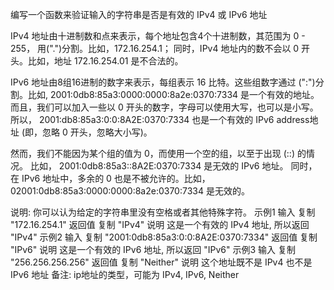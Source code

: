 编写一个函数来验证输入的字符串是否是有效的 IPv4 或 IPv6 地址

IPv4 地址由十进制数和点来表示，每个地址包含4个十进制数，其范围为 0 - 255， 用(".")分割。比如，172.16.254.1；
同时，IPv4 地址内的数不会以 0 开头。比如，地址 172.16.254.01 是不合法的。

IPv6 地址由8组16进制的数字来表示，每组表示 16 比特。这些组数字通过 (":")分割。比如,  2001:0db8:85a3:0000:0000:8a2e:0370:7334 是一个有效的地址。而且，我们可以加入一些以 0 开头的数字，字母可以使用大写，也可以是小写。所以， 2001:db8:85a3:0:0:8A2E:0370:7334 也是一个有效的 IPv6 address地址 (即，忽略 0 开头，忽略大小写)。

然而，我们不能因为某个组的值为 0，而使用一个空的组，以至于出现 (::) 的情况。 比如， 2001:0db8:85a3::8A2E:0370:7334 是无效的 IPv6 地址。
同时，在 IPv6 地址中，多余的 0 也是不被允许的。比如， 02001:0db8:85a3:0000:0000:8a2e:0370:7334 是无效的。

说明: 你可以认为给定的字符串里没有空格或者其他特殊字符。
示例1
输入
复制
"172.16.254.1"
返回值
复制
"IPv4"
说明
这是一个有效的 IPv4 地址, 所以返回 "IPv4"
示例2
输入
复制
"2001:0db8:85a3:0:0:8A2E:0370:7334"
返回值
复制
"IPv6"
说明
这是一个有效的 IPv6 地址, 所以返回 "IPv6"
示例3
输入
复制
"256.256.256.256"
返回值
复制
"Neither"
说明
这个地址既不是 IPv4 也不是 IPv6 地址
备注:
ip地址的类型，可能为
IPv4,   IPv6,   Neither